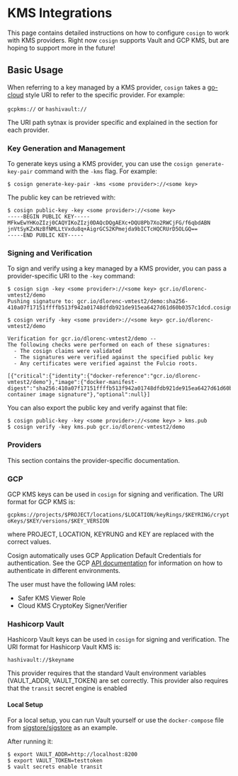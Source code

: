 # KMS Integrations

This page contains detailed instructions on how to configure `cosign` to work with KMS providers.
Right now `cosign` supports Vault and GCP KMS, but are hoping to support more in the future!

## Basic Usage

When referring to a key managed by a KMS provider, `cosign` takes a [go-cloud](https://gocloud.dev) style URI to refer to the specific provider.
For example:

`gcpkms://` or `hashivault://`

The URI path sytnax is provider specific and explained in the section for each provider.

### Key Generation and Management

To generate keys using a KMS provider, you can use the `cosign generate-key-pair` command with the `-kms` flag.
For example:

```shell
$ cosign generate-key-pair -kms <some provider>://<some key>
```

The public key can be retrieved with:

```shell
$ cosign public-key -key <some provider>://<some key>
-----BEGIN PUBLIC KEY-----
MFkwEwYHKoZIzj0CAQYIKoZIzj0DAQcDQgAEXc+DQU8Pb7Xo2RWCjFG/f6qbdABN
jnVtSyKZxNzBfNMLLtVxdu8q+AigrGCS2KPmejda9bICTcHQCRUrD5OLGQ==
-----END PUBLIC KEY-----
```

### Signing and Verification

To sign and verify using a key managed by a KMS provider, you can pass a provider-specific URI to the `-key` command:

```shell
$ cosign sign -key <some provider>://<some key> gcr.io/dlorenc-vmtest2/demo
Pushing signature to: gcr.io/dlorenc-vmtest2/demo:sha256-410a07f17151ffffb513f942a01748dfdb921de915ea6427d61d60b0357c1dcd.cosign

$ cosign verify -key <some provider>://<some key> gcr.io/dlorenc-vmtest2/demo

Verification for gcr.io/dlorenc-vmtest2/demo --
The following checks were performed on each of these signatures:
  - The cosign claims were validated
  - The signatures were verified against the specified public key
  - Any certificates were verified against the Fulcio roots.

[{"critical":{"identity":{"docker-reference":"gcr.io/dlorenc-vmtest2/demo"},"image":{"docker-manifest-digest":"sha256:410a07f17151ffffb513f942a01748dfdb921de915ea6427d61d60b0357c1dcd"},"type":"cosign container image signature"},"optional":null}]
```

You can also export the public key and verify against that file:

```shell
$ cosign public-key -key <some provider>://<some key> > kms.pub
$ cosign verify -key kms.pub gcr.io/dlorenc-vmtest2/demo
```

### Providers

This section contains the provider-specific documentation.

### GCP

GCP KMS keys can be used in `cosign` for signing and verification.
The URI format for GCP KMS is:

`gcpkms://projects/$PROJECT/locations/$LOCATION/keyRings/$KEYRING/cryptoKeys/$KEY/versions/$KEY_VERSION`

where PROJECT, LOCATION, KEYRUNG and KEY are replaced with the correct values.

Cosign automatically uses GCP Application Default Credentials for authentication.
See the GCP [API documentation](https://cloud.google.com/docs/authentication/production) for information on how to authenticate in different environments.

The user must have the following IAM roles:
* Safer KMS Viewer Role
* Cloud KMS CryptoKey Signer/Verifier

### Hashicorp Vault

Hashicorp Vault keys can be used in `cosign` for signing and verification.
The URI format for Hashicorp Vault KMS is:

`hashivault://$keyname`

This provider requires that the standard Vault environment variables (VAULT_ADDR, VAULT_TOKEN) are set correctly.
This provider also requires that the `transit` secret engine is enabled


#### Local Setup

For a local setup, you can run Vault yourself or use the `docker-compose` file from [sigstore/sigstore](https://github.com/sigstore/sigstore/blob/main/test/e2e/docker-compose.yml) as an example.

After running it:

```shell
$ export VAULT_ADDR=http://localhost:8200
$ export VAULT_TOKEN=testtoken
$ vault secrets enable transit
```
